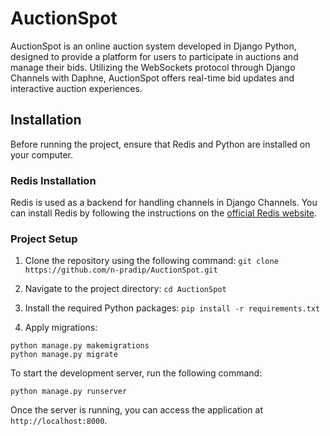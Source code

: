# AuctionSpot

AuctionSpot is an online auction system developed in Django Python, designed to provide a platform for users to participate in auctions and manage their bids. Utilizing the WebSockets protocol through Django Channels with Daphne, AuctionSpot offers real-time bid updates and interactive auction experiences.

## Installation

Before running the project, ensure that Redis and Python are installed on your computer.

### Redis Installation

Redis is used as a backend for handling channels in Django Channels. You can install Redis by following the instructions on the [official Redis website](https://redis.io/download).

### Project Setup

1. Clone the repository using the following command:
```git clone https://github.com/n-pradip/AuctionSpot.git```

2. Navigate to the project directory:
```cd AuctionSpot```

3. Install the required Python packages:
```pip install -r requirements.txt```

4. Apply migrations:
```
python manage.py makemigrations
python manage.py migrate
```

To start the development server, run the following command:

```python manage.py runserver```

Once the server is running, you can access the application at `http://localhost:8000`.
